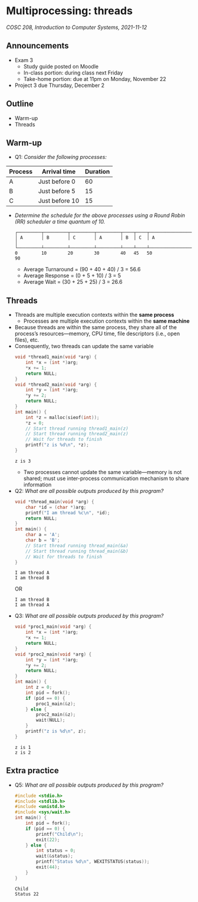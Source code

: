 # Multiprocessing: threads
_COSC 208, Introduction to Computer Systems, 2021-11-12_

## Announcements
* Exam 3
    * Study guide posted on Moodle
    * In-class portion: during class next Friday
    * Take-home portion: due at 11pm on Monday, November 22
* Project 3 due Thursday, December 2

## Outline
* Warm-up
* Threads

## Warm-up
* Q1: _Consider the following processes:_

| Process | Arrival time   | Duration | 
|---------|----------------|----------|
| A       | Just before 0  | 60       |
| B       | Just before 5  | 15       |
| C       | Just before 10 | 15       |

* _Determine the schedule for the above processes using a Round Robin (RR) scheduler a time quantum of 10._
    ```
    ┌─────────┬─────────┬─────────┬─────────┬────┬────┬────────────────────────────────────┐
    │ A       │ B       │ C       │ A       │ B  │ C  │ A                                  │
    └─────────┴─────────┴─────────┴─────────┴────┴────┴────────────────────────────────────┘
    0         10        20        30        40   45   50                                   90 
    ```
    * Average Turnaround = (90 + 40 + 40) / 3 = 56.6
    * Average Response = (0 + 5 + 10) / 3 = 5
    * Average Wait = (30 + 25 + 25) / 3 = 26.6


## Threads
* Threads are multiple execution contexts within the **same process**
    * Processes are multiple execution contexts within the **same machine**
* Because threads are within the same process, they share all of the process’s resources—memory, CPU time, file descriptors (i.e., open files), etc.
* Consequently, two threads can update the same variable
    ```C
    void *thread1_main(void *arg) {
        int *x = (int *)arg;
        *x += 1;
        return NULL;
    }
    void *thread2_main(void *arg) {
        int *y = (int *)arg;
        *y += 2;
        return NULL;
    }
    int main() {
        int *z = malloc(sieof(int));
        *z = 0;
        // Start thread running thread1_main(z)
        // Start thread running thread2_main(z)
        // Wait for threads to finish
        printf("z is %d\n", *z);
    }
    ```
    ```
    z is 3
    ```
    * Two processes cannot update the same variable—memory is not shared; must use inter-process communication mechanism to share information
* Q2: _What are all possible outputs produced by this program?_
    ```C
    void *thread_main(void *arg) {
        char *id = (char *)arg;
        printf("I am thread %c\n", *id);
        return NULL;
    }
    int main() {
        char a = 'A';
        char b = 'B';
        // Start thread running thread_main(&a)
        // Start thread running thread_main(&b)
        // Wait for threads to finish
    }
    ```
    ```
    I am thread A
    I am thread B
    ```
    OR
    ```
    I am thread B
    I am thread A
    ```
* Q3: _What are all possible outputs produced by this program?_
    ```C
    void *proc1_main(void *arg) {
        int *x = (int *)arg;
        *x += 1;
        return NULL;
    }
    void *proc2_main(void *arg) {
        int *y = (int *)arg;
        *y += 2;
        return NULL;
    }
    int main() {
        int z = 0;
        int pid = fork();
        if (pid == 0) {
            proc1_main(&z);
        } else {
            proc2_main(&z);
            wait(NULL);
        }
        printf("z is %d\n", z);
    }
    ```
    ```
    z is 1
    z is 2
    ```

## Extra practice
* Q5: _What are all possible outputs produced by this program?_
    ```C
    #include <stdio.h>
    #include <stdlib.h>
    #include <unistd.h>
    #include <sys/wait.h>
    int main() {
        int pid = fork();
        if (pid == 0) {
            printf("Child\n");
            exit(22);
        } else {
            int status = 0;
            wait(&status);
            printf("Status %d\n", WEXITSTATUS(status));
            exit(44);
        }
    }
    ```
    ```
    Child
    Status 22
    ```